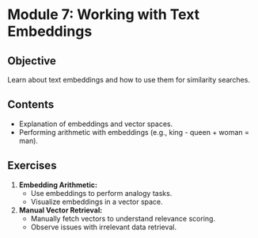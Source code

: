 # Module 7: Working with Text Embeddings

## Objective
Learn about text embeddings and how to use them for similarity searches.

## Contents
- Explanation of embeddings and vector spaces.
- Performing arithmetic with embeddings (e.g., king - queen + woman = man).

## Exercises
1. **Embedding Arithmetic:**
   - Use embeddings to perform analogy tasks.
   - Visualize embeddings in a vector space.
2. **Manual Vector Retrieval:**
   - Manually fetch vectors to understand relevance scoring.
   - Observe issues with irrelevant data retrieval.
